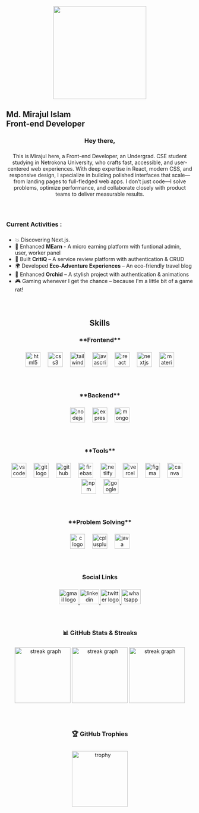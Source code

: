 <div align="center">
  <img height="250" src=""  />
</div>

###

<div>
  <h2 align="left">Md. Mirajul Islam</br>Front-end Developer</h2>
  
</div>

###

<h3 align="center">Hey there,</h3>

###

<p align="center">This is Mirajul here, a Front-end Developer, an Undergrad. CSE student studying in Netrokona University, who crafts fast, accessible, and user-centered web experiences. With deep expertise in React, modern CSS, and responsive design, I specialize in building polished interfaces that scale—from landing pages to full-fledged web apps. I don’t just code—I solve problems, optimize performance, and collaborate closely with product teams to deliver measurable results.</p>

###
</br>
<h3 align="left">Current Activities :</h3>

###

- 💥 Discovering Next.js.
- 🔎 Enhanced **MEarn** - A micro earning platform with funtional admin, user, worker panel
- 🚀 Built **CritiQ** – A service review platform with authentication & CRUD  
- 🌍 Developed **Eco-Adventure Experiences** – An eco-friendly travel blog  
- 🎨 Enhanced **Orchid** – A stylish project with authentication & animations  
- 🎮 Gaming whenever I get the chance – because I'm a little bit of a game rat!  

###
</br>
<h2 align="center">Skills</h2>

###

<h3 align="center">**Frontend**</h3>

###

<div align="center">
  <img src="https://cdn.simpleicons.org/html5/E34F26" height="40" alt="html5 logo"  />
  <img width="12" />
  <img src="https://cdn.simpleicons.org/css3/1572B6" height="40" alt="css3 logo"  />
  <img width="12" />
  <img src="https://cdn.simpleicons.org/tailwindcss/06B6D4" height="40" alt="tailwindcss logo"  />
  <img width="12" />
  <img src="https://cdn.jsdelivr.net/gh/devicons/devicon/icons/javascript/javascript-original.svg" height="40" alt="javascript logo"  />
  <img width="12" />
  <img src="https://cdn.jsdelivr.net/gh/devicons/devicon/icons/react/react-original.svg" height="40" alt="react logo"  />
  <img width="12" />
  <img src="https://skillicons.dev/icons?i=nextjs" height="40" alt="nextjs logo"  />
  <img width="12" />
  <img src="https://cdn.simpleicons.org/mui/007FFF" height="40" alt="materialui logo"  />
</div>

###
</br>
<h3 align="center">**Backend**</h3>

###

<div align="center">
  <img src="https://cdn.simpleicons.org/nodedotjs/339933" height="40" alt="nodejs logo"  />
  <img width="12" />
  <img src="https://img.shields.io/badge/Express-000000?logo=express&logoColor=white&style=for-the-badge" height="40" alt="express logo"  />
  <img width="12" />
  <img src="https://cdn.simpleicons.org/mongodb/47A248" height="40" alt="mongodb logo"  />
</div>

###
</br>
<h3 align="center">**Tools**</h3>

###

<div align="center">
  <img src="https://skillicons.dev/icons?i=vscode" height="40" alt="vscode logo"  />
  <img width="12" />
  <img src="https://cdn.simpleicons.org/git/F05032" height="40" alt="git logo"  />
  <img width="12" />
  <img src="https://skillicons.dev/icons?i=github" height="40" alt="github logo"  />
  <img width="12" />
  <img src="https://skillicons.dev/icons?i=firebase" height="40" alt="firebase logo"  />
  <img width="12" />
  <img src="https://cdn.simpleicons.org/netlify/00C7B7" height="40" alt="netlify logo"  />
  <img width="12" />
  <img src="https://img.shields.io/badge/Vercel-000000?logo=vercel&logoColor=white&style=for-the-badge" height="40" alt="vercel logo"  />
  <img width="12" />
  <img src="https://skillicons.dev/icons?i=figma" height="40" alt="figma logo"  />
  <img width="12" />
  <img src="https://cdn.jsdelivr.net/gh/devicons/devicon/icons/canva/canva-original.svg" height="40" alt="canva logo"  />
  <img width="12" />
  <img src="https://cdn.simpleicons.org/npm/CB3837" height="40" alt="npm logo"  />
  <img width="12" />
  <img src="https://cdn.simpleicons.org/googlecloud/4285F4" height="40" alt="googlecloud logo"  />
</div>

###
</br>
<h3 align="center">**Problem Solving**</h3>

###

<div align="center">
  <img src="https://skillicons.dev/icons?i=c" height="40" alt="c logo"  />
  <img width="12" />
  <img src="https://skillicons.dev/icons?i=cpp" height="40" alt="cplusplus logo"  />
  <img width="12" />
  <img src="https://skillicons.dev/icons?i=java" height="40" alt="java logo"  />
  
</div>

###
</br>
<h3 align="center">Social Links</h3>

###

<div align="center">
  <a href="mailto:mahin1575@gmail.com" target="_blank">
    <img src="https://raw.githubusercontent.com/maurodesouza/profile-readme-generator/master/src/assets/icons/social/gmail/default.svg" width="52" height="40" alt="gmail logo"  />
  </a>
  <a href="https://www.linkedin.com/in/tanzim52/" target="_blank">
    <img src="https://raw.githubusercontent.com/maurodesouza/profile-readme-generator/master/src/assets/icons/social/linkedin/default.svg" width="52" height="40" alt="linkedin logo"  />
  </a>
  <a href="https://x.com/mjTanzim" target="_blank">
    <img src="https://raw.githubusercontent.com/maurodesouza/profile-readme-generator/master/src/assets/icons/social/twitter/default.svg" width="52" height="40" alt="twitter logo"  />
  </a>
  <a href="https://wa.me/+8801744842814" target="_blank">
    <img src="https://raw.githubusercontent.com/maurodesouza/profile-readme-generator/master/src/assets/icons/social/whatsapp/default.svg" width="52" height="40" alt="whatsapp logo"  />
  </a>
  
</div>

###
</br>
<h3 align="center">📊 GitHub Stats & Streaks</h3>

###

<div align="center">
  <img src="https://github-readme-stats.vercel.app/api?username=Mirajul-islam25&theme=dark&hide_border=false&include_all_commits=false&count_private=false" height="150" alt="streak graph"  />
  <img src="https://nirzak-streak-stats.vercel.app/?user=Mirajul-islam25&theme=dark&hide_border=false" height="150" alt="streak graph"  />
  <img src="https://github-readme-stats.vercel.app/api/top-langs/?username=Mirajul-islam25&theme=dark&hide_border=false&include_all_commits=false&count_private=false&layout=compact" height="150" alt="streak graph"  />
</div>

###


## 
</br>
<h3 align="center">🏆 GitHub Trophies</h3>

##
<div align="center">
   <img src="https://github-profile-trophy.vercel.app/?username=Mirajul-islam25&theme=radical&no-frame=false&no-bg=false&margin-w=4" height="150" alt="trophy"  />
</div>




###
